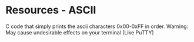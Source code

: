 # Resources - ASCII
C code that simply prints the ascii characters 0x00-0xFF in order.
Warning: May cause undesirable effects on your terminal (Like PuTTY)